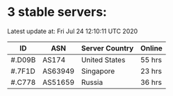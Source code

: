 # 3 stable servers:

Latest update at: Fri Jul 24 12:10:11 UTC 2020

| ID | ASN | Server Country | Online |
| -- | --- | -------------- | ------ |
| #.D09B | AS174 | United States | 55 hrs |
| #.7F1D | AS63949 | Singapore | 23 hrs |
| #.C778 | AS51659 | Russia | 36 hrs |

